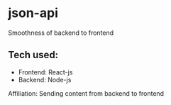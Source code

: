 # json-api

Smoothness of backend to frontend

## Tech used:

- Frontend: React-js
- Backend: Node-js

Affiliation: Sending content from backend to frontend


